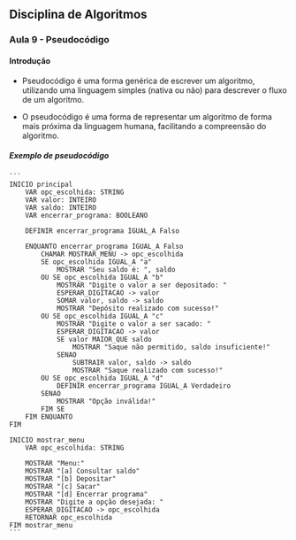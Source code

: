 ## Disciplina de Algoritmos

### Aula 9 - Pseudocódigo

#### Introdução

- Pseudocódigo é uma forma genérica de escrever um algoritmo, utilizando uma linguagem simples (nativa ou não) para descrever o fluxo de um algoritmo.

- O pseudocódigo é uma forma de representar um algoritmo de forma mais próxima da linguagem humana, facilitando a compreensão do algoritmo.

##### Exemplo de pseudocódigo

    ```
    INICIO principal
        VAR opc_escolhida: STRING
        VAR valor: INTEIRO
        VAR saldo: INTEIRO
        VAR encerrar_programa: BOOLEANO

        DEFINIR encerrar_programa IGUAL_A Falso

        ENQUANTO encerrar_programa IGUAL_A Falso
            CHAMAR MOSTRAR_MENU -> opc_escolhida
            SE opc_escolhida IGUAL_A "a"
                MOSTRAR "Seu saldo é: ", saldo
            OU SE opc_escolhida IGUAL_A "b"
                MOSTRAR "Digite o valor a ser depositado: "
                ESPERAR_DIGITACAO -> valor
                SOMAR valor, saldo -> saldo
                MOSTRAR "Depósito realizado com sucesso!"
            OU SE opc_escolhida IGUAL_A "c"
                MOSTRAR "Digite o valor a ser sacado: "
                ESPERAR_DIGITACAO -> valor
                SE valor MAIOR_QUE saldo
                    MOSTRAR "Saque não permitido, saldo insuficiente!"
                SENAO
                    SUBTRAIR valor, saldo -> saldo
                    MOSTRAR "Saque realizado com sucesso!"
            OU SE opc_escolhida IGUAL_A "d"
                DEFINIR encerrar_programa IGUAL_A Verdadeiro
            SENAO
                MOSTRAR "Opção inválida!"
            FIM SE
        FIM ENQUANTO
    FIM

    INICIO mostrar_menu
        VAR opc_escolhida: STRING
        
        MOSTRAR "Menu:"
        MOSTRAR "[a] Consultar saldo"
        MOSTRAR "[b] Depositar"
        MOSTRAR "[c] Sacar"
        MOSTRAR "[d] Encerrar programa"
        MOSTRAR "Digite a opção desejada: "
        ESPERAR_DIGITACAO -> opc_escolhida
        RETORNAR opc_escolhida
    FIM mostrar_menu
    ```